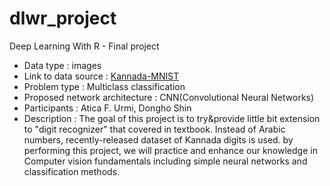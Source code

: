 # dlwr_project

Deep Learning With R - Final project
  
  - Data type : images
  - Link to data source : [Kannada-MNIST](https://www.kaggle.com/c/Kannada-MNIST/data)
  - Problem type : Multiclass classification
  - Proposed network architecture : CNN(Convolutional Neural Networks)
  - Participants : Atica F. Urmi, Dongho Shin
  - Description : The goal of this project is to try&provide little bit extension to "digit recognizer" that covered in textbook. Instead of Arabic numbers, recently-released dataset of Kannada digits is used. by performing this project, we will practice and enhance our knowledge in Computer vision fundamentals including simple neural networks and classification methods. 
 
